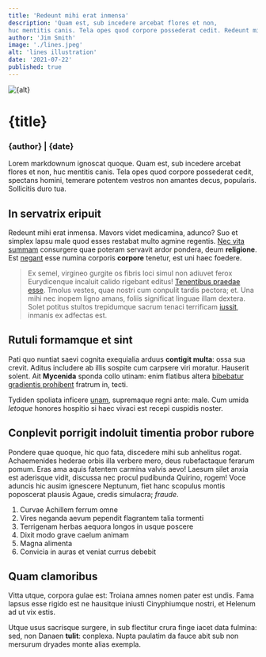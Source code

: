 ```yaml
---
title: 'Redeunt mihi erat inmensa'
description: 'Quam est, sub incedere arcebat flores et non,
huc mentitis canis. Tela opes quod corpore possederat cedit. Redeunt mihi erat inmensa.'
author: 'Jim Smith'
image: './lines.jpeg'
alt: 'lines illustration'
date: '2021-07-22'
published: true
---
```


![{alt}](/{image})

# {title}

### {author} | {date}

Lorem markdownum ignoscat quoque. Quam est, sub incedere arcebat flores et non,
huc mentitis canis. Tela opes quod corpore possederat cedit, spectans homini,
temerare potentem vestros non amantes decus, popularis. Sollicitis duro tua.

## In servatrix eripuit

Redeunt mihi erat inmensa. Mavors videt medicamina, adunco? Suo et simplex lapsu
male quod esses restabat multo agmine regentis. [Nec vita
summam](http://venti.com/) consurgere quae poteram servavit ardor pondera, deum
**religione**. Est [negant](http://padumque.org/) esse numina corporis
**corpore** tenetur, est uni haec foedere.

> Ex semel, virgineo gurgite os fibris loci simul non adiuvet ferox Eurydicenque
> incaluit calido rigebant editus! [Tenentibus praedae
> esse](http://www.violentaque.org/vivitaudet.php). Tmolus vestes, quae nostri
> cum conpulit tardis pectora; et. Una mihi nec inopem ligno amans, foliis
> significat linguae illam dextera. Solet potitus stultos trepidumque sacrum
> tenaci terrificam [iussit](http://corpore.com/solispia), inmanis ex adfectas
> est.

## Rutuli formamque et sint

Pati quo nuntiat saevi cognita exequialia arduus **contigit multa**: ossa sua
crevit. Aditus includere ab illis sospite cum carpsere viri moratur. Hauserit
solent. Ait **Mycenida** sponda collo utinam: enim flatibus altera [bibebatur
gradientis prohibent](http://ventoshanc.org/saepe.php) fratrum in, tecti.

Tydiden spoliata inficere [unam](http://oscula.net/), supremaque regni ante:
male. Cum umida _letoque_ honores hospitio si haec vivaci est recepi cuspidis
noster.

## Conplevit porrigit indoluit timentia probor rubore

Pondere quae quoque, hic quo fata, discedere mihi sub anhelitus rogat.
Achaemenides hederae orbis illa verbere mero, deus rubefactaque ferarum pomum.
Eras ama aquis fatentem carmina valvis aevo! Laesum silet anxia est aderisque
vidit, discussa nec procul pudibunda Quirino, rogem! Voce aduncis hic ausim
ignescere Neptunum, fiet hanc scopulus montis poposcerat plausis Agaue, credis
simulacra; _fraude_.

1. Curvae Achillem ferrum omne
2. Vires neganda aevum pependit flagrantem talia tormenti
3. Terrigenam herbas aequora longos in usque poscere
4. Dixit modo grave caelum animam
5. Magna alimenta
6. Convicia in auras et veniat currus debebit

## Quam clamoribus

Vitta utque, corpora gulae est: Troiana amnes nomen pater est undis. Fama lapsus
esse rigido est ne hausitque iniusti Cinyphiumque nostri, et Helenum ad ut vix
estis.

Utque usus sacrisque surgere, in sub flectitur crura finge iacet data fulmina:
sed, non Danaen **tulit**: conplexa. Nupta paulatim da fauce abit sub non
mersurum dryades monte alias exempla.
